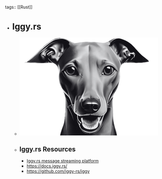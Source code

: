 tags:: [[Rust]]

- # Iggy.rs
	- ![iggy.png](../assets/iggy_1704432737893_0.png)
	- ## Iggy.rs Resources
		- [Iggy.rs message streaming platform](https://iggy.rs/)
		- https://docs.iggy.rs/
		- https://github.com/iggy-rs/iggy